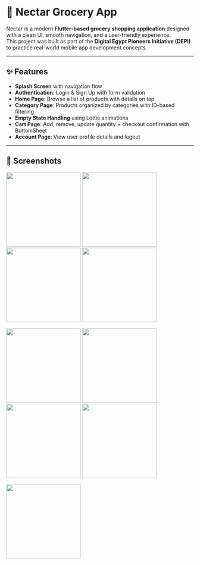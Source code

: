 # 🌸 Nectar Grocery App

Nectar is a modern **Flutter-based grocery shopping application** designed with a clean UI, smooth navigation, and a user-friendly experience.  
This project was built as part of the **Digital Egypt Pioneers Initiative (DEPI)** to practice real-world mobile app development concepts.

---

## ✨ Features

- **Splash Screen** with navigation flow  
- **Authentication**: Login & Sign Up with form validation  
- **Home Page**: Browse a list of products with details on tap  
- **Category Page**: Products organized by categories with ID-based filtering  
- **Empty State Handling** using Lottie animations  
- **Cart Page**: Add, remove, update quantity + checkout confirmation with BottomSheet  
- **Account Page**: View user profile details and logout  

---

## 📸 Screenshots

<p float="left">
  <img src="https://github.com/user-attachments/assets/38590e4f-9cd6-4efa-92f2-a996fca9aa33" width="200" />
  <img src="https://github.com/user-attachments/assets/c8aeb58a-7b4b-41b9-a950-e4f7c9196527" width="200" />
  <img src="https://github.com/user-attachments/assets/8ebf8a3d-a143-4dd1-89aa-543ec27cb446" width="200" />
  <img src="https://github.com/user-attachments/assets/58e9be23-e12e-4f28-a6a9-a6dd638d2b6a" width="200" />
</p>

<p float="left">
  <img src="https://github.com/user-attachments/assets/a6cd2213-565c-4617-9ce5-1061652c61b4" width="200" />
  <img src="https://github.com/user-attachments/assets/b54e593e-70d7-4b04-acba-bf537ae11e3c" width="200" />
  <img src="https://github.com/user-attachments/assets/99c1c6de-b241-4980-b1fb-3d09aa2e1217" width="200" />
  <img src="https://github.com/user-attachments/assets/47088ad6-1da3-4498-b2cf-a52bb4f121ce" width="200" />
</p>

<p float="left">
  <img src="https://github.com/user-attachments/assets/6c700c70-ff75-4b6f-b2ee-4fd675ebe78e" width="200" />
  <!-- Add more images here if needed -->
</p>


